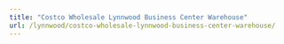 ```yaml
---
title: "Costco Wholesale Lynnwood Business Center Warehouse"
url: /lynnwood/costco-wholesale-lynnwood-business-center-warehouse/
---
```

